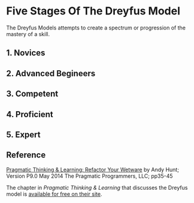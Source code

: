 # Five Stages Of The Dreyfus Model

The Dreyfus Models attempts to create a spectrum or progression of the mastery of a skill.

## 1. Novices

## 2. Advanced Begineers

## 3. Competent

## 4. Proficient

## 5. Expert

## Reference

[Pragmatic Thinking & Learning: Refactor Your Wetware](https://pragprog.com/titles/ahptl/pragmatic-thinking-and-learning/) by Andy Hunt; Version P9.0 May 2014 The Pragmatic Programmers, LLC; pp35-45

The chapter in _Pragmatic Thinking & Learning_ that discusses the Dreyfus model is [available for free on their site](https://media.pragprog.com/titles/ahptl/chap2.pdf).
